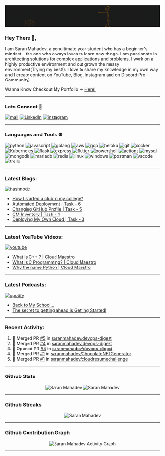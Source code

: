 ![banner](./assets/banner.gif)


### Hey There 👋,
I am Saran Mahadev, a penultimate year student who has a beginner's mindset - the one who always loves to learn new things. I am passionate in architecting solutions for complex applications and problems. I work on a highly productive environment and out grown the messy environment(Trying my best!). I love to share my knowledge in my own way and I create content on YouTube, Blog ,Instagram and on Discord(Pro Community)

Wanna Know Checkout My Portfolio -> [Here!](https://www.saranmahadev.tech)

---
### Lets Connect 🤝

[![mail](https://img.shields.io/badge/Gmail-323330?style=for-the-badge&logo=gmail&logoColor=fd9000)](mailto:sarandevnet@gmail.com) [![LinkedIn](https://img.shields.io/badge/linkedin-323330.svg?style=for-the-badge&logo=linkedin&logoColor=fd9000)](https://www.linkedin.com/in/saranmahadev) [![instagram](https://img.shields.io/badge/Instagram-323330?style=for-the-badge&logo=instagram&logoColor=fd9000)](https://www.instagram.com/cloud.maestro/) 

---

### Languages and Tools ⚙️

![python](https://img.shields.io/badge/Python-323330?style=for-the-badge&logo=python&logoColor=FD9000) ![javascript](	https://img.shields.io/badge/JavaScript-323330?style=for-the-badge&logo=javascript&logoColor=FD9000) ![golang](https://img.shields.io/badge/Go-323330?style=for-the-badge&logo=go&logoColor=FD9000) ![aws](https://img.shields.io/badge/Amazon_AWS-323330?style=for-the-badge&logo=amazonaws&logoColor=FD9000) ![gcp](https://img.shields.io/badge/Google_Cloud-323330?style=for-the-badge&logo=google-cloud&logoColor=FD9000) ![heroku](https://img.shields.io/badge/Heroku-323330?style=for-the-badge&logo=heroku&logoColor=FD9000) ![git](https://img.shields.io/badge/Git-323330?style=for-the-badge&logo=git&logoColor=fd9000) ![docker](https://img.shields.io/badge/Docker-323330?style=for-the-badge&logo=docker&logoColor=fd9000) ![Kubernetes](https://img.shields.io/badge/kubernetes-323330.svg?&style=for-the-badge&logo=kubernetes&logoColor=fd9000) ![flask](https://img.shields.io/badge/Flask-323330?style=for-the-badge&logo=flask&logoColor=fd9000) ![express](https://img.shields.io/badge/Express.js-323330?style=for-the-badge&logo=express&logoColor=fd9000) ![flutter](https://img.shields.io/badge/Flutter-323330?style=for-the-badge&logo=flutter&logoColor=fd9000) ![powershell](https://img.shields.io/badge/PowerShell-323330?style=for-the-badge&logo=PowerShell&logoColor=fd9000) ![actions](https://img.shields.io/badge/GitHub_Actions-323330?style=for-the-badge&logo=github-actions&logoColor=fd9000) ![mysql](https://img.shields.io/badge/MySQL-323330?style=for-the-badge&logo=mysql&logoColor=fd9000) ![mongodb](https://img.shields.io/badge/MongoDB-323330?style=for-the-badge&logo=mongodb&logoColor=fd9000) ![mariadb](https://img.shields.io/badge/MariaDB-323330?style=for-the-badge&logo=mariadb&logoColor=fd9000) ![redis](https://img.shields.io/badge/redis-323330.svg?&style=for-the-badge&logo=redis&logoColor=fd9000) ![linux](https://img.shields.io/badge/Linux-323330?style=for-the-badge&logo=linux&logoColor=fd9000) ![windows](https://img.shields.io/badge/Windows-323330?style=for-the-badge&logo=windows&logoColor=fd9000) ![postman](https://img.shields.io/badge/Postman-323330?style=for-the-badge&logo=Postman&logoColor=fd9000) ![vscode](https://img.shields.io/badge/Visual_Studio_Code-323330?style=for-the-badge&logo=visual%20studio%20code&logoColor=fd9000)  ![trello](https://img.shields.io/badge/Trello-323330?style=for-the-badge&logo=trello&logoColor=fd9000)  

---

### Latest Blogs: 
[![hashnode](https://img.shields.io/badge/Hashnode-323330?style=for-the-badge&logo=hashnode&logoColor=fd9000)](https://blog.saranmahadev.tech)

<!-- BLOG-POST:START -->
- [How I started a club in my college?](https://blog.saranmahadev.tech/how-i-started-a-club-in-my-college)
- [Automated Deployment | Task - 6](https://blog.saranmahadev.tech/automated-deployment-or-task-6)
- [Changing GitHub Profile | Task - 5](https://blog.saranmahadev.tech/changing-github-profile)
- [CM Inventory | Task - 4](https://blog.saranmahadev.tech/cm-inventory)
- [Deploying My Own Cloud | Task - 3](https://blog.saranmahadev.tech/deploying-my-own-cloud)
<!-- BLOG-POST:END -->

---

### Latest YouTube Videos:
[![youtube](https://img.shields.io/badge/YouTube-323330?style=for-the-badge&logo=youtube&logoColor=fd9000)](https://www.youtube.com/channel/UCsuU50gRmzLPMBlP1vJhJbg)

<!-- YOUTUBE:START -->
- [What is C++ ? | Cloud Maestro](https://www.youtube.com/watch?v=h5gnuXgqBE0)
- [What is C Programming? | Cloud Maestro](https://www.youtube.com/watch?v=p3wsbdgFBFg)
- [Why the name Python | Cloud Maestro](https://www.youtube.com/watch?v=m-JdmFT3nbk)
<!-- YOUTUBE:END -->

---

### Latest Podcasts: 
[![spotify](https://img.shields.io/badge/Spotify-323330?&style=for-the-badge&logo=spotify&logoColor=fd9000)](https://open.spotify.com/show/1UUuod74srYAxqrbcXqQCK?si=6UB_2ZOpSzWNRhRUSbPLdg&dl_branch=1)

<!-- PODCAST:START -->
- [Back to My School...](https://anchor.fm/saranmahadev/episodes/Back-to-My-School-e1ah0t9)
- [The secret to getting ahead is Getting Started!](https://anchor.fm/saranmahadev/episodes/The-secret-to-getting-ahead-is-Getting-Started-e1afgrn)
<!-- PODCAST:END -->

---

### Recent Activity:

<!--START_SECTION:activity-->
1. 🎉 Merged PR [#5](https://github.com/saranmahadev/devops-digest/pull/5) in [saranmahadev/devops-digest](https://github.com/saranmahadev/devops-digest)
2. 🎉 Merged PR [#4](https://github.com/saranmahadev/devops-digest/pull/4) in [saranmahadev/devops-digest](https://github.com/saranmahadev/devops-digest)
3. 💪 Opened PR [#4](https://github.com/saranmahadev/devops-digest/pull/4) in [saranmahadev/devops-digest](https://github.com/saranmahadev/devops-digest)
4. 🎉 Merged PR [#1](https://github.com/saranmahadev/ChocolateNFTGenerator/pull/1) in [saranmahadev/ChocolateNFTGenerator](https://github.com/saranmahadev/ChocolateNFTGenerator)
5. 🎉 Merged PR [#1](https://github.com/saranmahadev/cloudresumechallenge/pull/1) in [saranmahadev/cloudresumechallenge](https://github.com/saranmahadev/cloudresumechallenge)
<!--END_SECTION:activity-->

---
	
### Github Stats
<p align="center"><img height="180em" src="https://github-readme-stats.vercel.app/api?username=saranmahadev&hide_border=true&count_private=true&show_icons=true&theme=vision-friendly-dark" alt="Saran Mahadev" align = "center"/>
<img height="180em" src="https://github-readme-stats.vercel.app/api/top-langs?username=saranmahadev&show_icons=true&locale=en&layout=compact&hide_border=true&theme=vision-friendly-dark" alt="Saran Mahadev" align = "center"/></p>

---

### Github Streaks
<p align="center"><img src="https://github-readme-streak-stats.herokuapp.com/?user=saranmahadev&theme=vision-friendly-dark&hide_border=true" alt="Saran Mahadev" /></p>

---

### Github Contribution Graph
<p align="center"<a href="#"><img alt="Saran Mahadev Activity Graph" src="https://activity-graph.herokuapp.com/graph?username=saranmahadev&bg_color=000&color=fd9000&line=fd9000&point=FFFFFF&hide_border=true" /></a></p>

---
